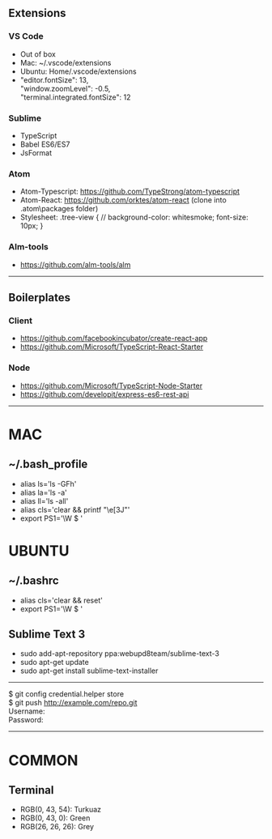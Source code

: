 

## Extensions ##

### VS Code ###
- Out of box
- Mac: ~/.vscode/extensions
- Ubuntu: Home/.vscode/extensions
- "editor.fontSize": 13,  
  "window.zoomLevel": -0.5,  
  "terminal.integrated.fontSize": 12

### Sublime ###
- TypeScript
- Babel ES6/ES7
- JsFormat

### Atom ###
- Atom-Typescript: https://github.com/TypeStrong/atom-typescript
- Atom-React: https://github.com/orktes/atom-react (clone into .atom\packages folder)
- Stylesheet: 
.tree-view {
  // background-color: whitesmoke;
  font-size: 10px;
}

### Alm-tools ###
- https://github.com/alm-tools/alm

- - - -

## Boilerplates ##

### Client ###
- https://github.com/facebookincubator/create-react-app
- https://github.com/Microsoft/TypeScript-React-Starter

### Node ###
- https://github.com/Microsoft/TypeScript-Node-Starter
- https://github.com/developit/express-es6-rest-api


- - - -

# MAC #

## ~/.bash_profile ##
- alias ls='ls -GFh'
- alias la='ls -a'
- alias ll='ls -all'
- alias cls='clear && printf "\e[3J"'
- export PS1='\W \$ '


# UBUNTU #

## ~/.bashrc ##
- alias cls='clear && reset'
- export PS1='\W \$ '

## Sublime Text 3 ##
- sudo add-apt-repository ppa:webupd8team/sublime-text-3
- sudo apt-get update
- sudo apt-get install sublime-text-installer

- - - -

$ git config credential.helper store  
$ git push http://example.com/repo.git  
Username: <type your username>  
Password: <type your password>


- - - -

# COMMON #

## Terminal ##
- RGB(0, 43, 54): Turkuaz
- RGB(0, 43, 0): Green
- RGB(26, 26, 26): Grey

